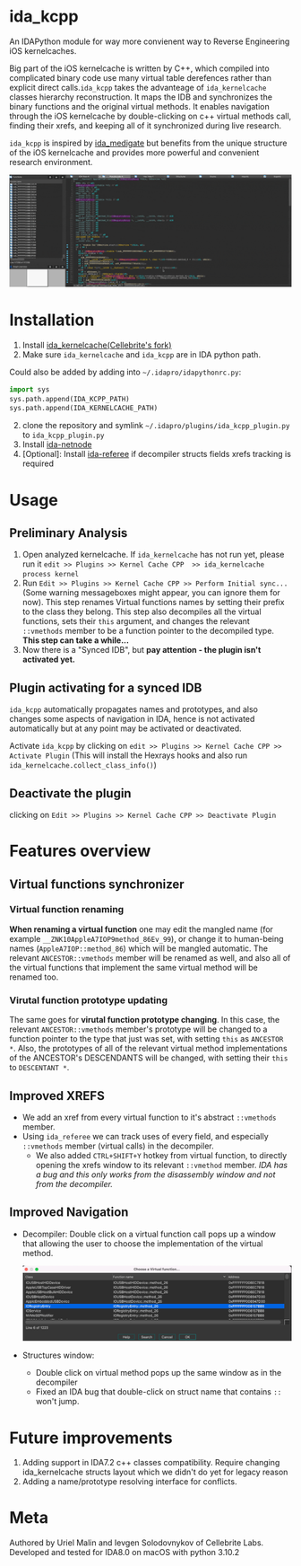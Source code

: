 # ida_kcpp

An IDAPython module for way more convienent way to Reverse Engineering iOS kernelcaches.

Big part of the iOS kernelcache is written by C++, which compiled into complicated binary code use many virtual table derefences rather than explicit direct calls.`ida_kcpp` takes the advanteage of `ida_kernelcache` classes hierarchy reconstruction. It maps the IDB and synchronizes the binary functions and the original virtual methods. It enables navigation through the iOS kernelcache by double-clicking on c++ virtual methods call, finding their xrefs, and keeping all of it synchronized during live research.

`ida_kcpp` is inspired by [ida_medigate](https://github.com/medigateio/ida_medigate) but benefits from the unique structure of the iOS kernelcache and provides more powerful and convenient research environment.

![general_view](images/general_overview.gif)

# Installation

1. Install  [ida_kernelcache(Cellebrite's fork)](https://github.com/cellebrite-srl/ida_kernelcache)
1. Make sure `ida_kernelcache` and `ida_kcpp` are in IDA python path.

Could also be added by adding into `~/.idapro/idapythonrc.py`:

```python
import sys
sys.path.append(IDA_KCPP_PATH)
sys.path.append(IDA_KERNELCACHE_PATH)
```

2. clone the repository and symlink  `~/.idapro/plugins/ida_kcpp_plugin.py` to `ida_kcpp_plugin.py`
2. Install [ida-netnode](https://github.com/williballenthin/ida-netnode)
2. [Optional]: Install [ida-referee](https://github.com/joeleong/ida-referee) if decompiler structs fields xrefs tracking is required

# Usage

## Preliminary Analysis

1. Open analyzed kernelcache. If `ida_kernelcache` has not run yet, please run it `edit >> Plugins >> Kernel Cache CPP  >> ida_kernelcache process kernel`
2. Run `Edit >> Plugins >> Kernel Cache CPP >> Perform Initial sync...` (Some warning messageboxes might appear, you can ignore them for now).  This step renames Virtual functions names by setting their prefix to the class they belong. This step also decompiles all the virtual functions, sets their `this` argument, and changes the relevant `::vmethods` member to be a function pointer to the decompiled type. **This step can take a while...**
3. Now there is a "Synced IDB", but **pay attention - the plugin isn't activated yet.**

## Plugin activating for a synced IDB

`ida_kcpp` automatically propagates names and prototypes, and also changes some aspects of navigation in IDA, hence is not activated automatically but at any point may be activated or deactivated.

Activate `ida_kcpp` by clicking on `edit >> Plugins >> Kernel Cache CPP >> Activate Plugin` (This will install the Hexrays hooks and also run `ida_kernelcache.collect_class_info()`)

## Deactivate the plugin

clicking on `Edit >> Plugins >> Kernel Cache CPP >> Deactivate Plugin`

# Features overview

## Virtual functions synchronizer

### Virtual function renaming

**When renaming a virtual function** one may edit the mangled name (for example `__ZNK10AppleA7IOP9method_86Ev_99`), or change it to human-being names (`AppleA7IOP::method_86`) which will be mangled automatic. The relevant `ANCESTOR::vmethods`  member will be renamed as well, and also all of the virtual functions that implement the same virtual method will be renamed too.

### Virutal function prototype updating

The same goes for **virutal function prototype changing**. In this case, the relevant `ANCESTOR::vmethods` member's prototype will be changed to a function pointer to the type that just was set, with setting `this` as `ANCESTOR *`. Also, the prototypes of all of the relevant virtual method implementations of the ANCESTOR's DESCENDANTS will be changed, with setting their `this` to `DESCENTANT *`.

## Improved XREFS

* We add an xref from every virtual function to it's abstract `::vmethods` member.
* Using `ida_referee` we can track uses of every field, and especially `::vmethods` member (virtual calls) in the decompiler.
  * We also added `CTRL+SHIFT+Y` hotkey from virtual function, to directly opening the xrefs window to its relevant `::vmethod` member. *IDA has a bug and this only works from the disassembly window and not from the decompiler.*

## Improved Navigation

* Decompiler: Double click on a virtual function call pops up a window that allowing the user to choose the implementation of the virtual method.

  ![image-20220707161129479](images/choose_vfunc.png)

* Structures window:

  * Double click on virtual method pops up the same window as in the decompiler
  * Fixed an IDA bug that double-click on struct name that contains `::` won't jump.

# Future improvements

1. Adding support in IDA7.2 c++ classes compatibility. Require changing ida_kernelcache structs layout which we didn't do yet for legacy reason
2. Adding a name/prototype resolving interface for conflicts.

# Meta

Authored by Uriel Malin and Ievgen Solodovnykov of Cellebrite Labs. 
Developed and tested for IDA8.0 on macOS with python 3.10.2
